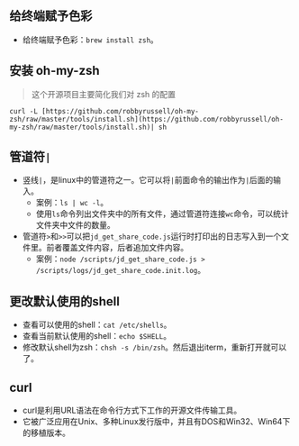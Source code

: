 ## 给终端赋予色彩
* 给终端赋予色彩：`brew install zsh`。

## 安装 oh-my-zsh
> 这个开源项目主要简化我们对 zsh 的配置
```
curl -L [https://github.com/robbyrussell/oh-my-zsh/raw/master/tools/install.sh](https://github.com/robbyrussell/oh-my-zsh/raw/master/tools/install.sh)| sh
```

## 管道符`|`
* 竖线`|`，是linux中的管道符之一。它可以将`|`前面命令的输出作为`|`后面的输入。
  - 案例：`ls | wc -l`。
  - 使用`ls`命令列出文件夹中的所有文件，通过管道符连接`wc`命令，可以统计文件夹中文件的数量。
* 管道符`>`和`>>`可以把`jd_get_share_code.js`运行时打印出的日志写入到一个文件里。前者覆盖文件内容，后者追加文件内容。
  - 案例：`node /scripts/jd_get_share_code.js > /scripts/logs/jd_get_share_code.init.log`。

## 更改默认使用的shell
* 查看可以使用的shell：`cat /etc/shells`。
* 查看当前默认使用的shell：`echo $SHELL`。
* 修改默认shell为zsh：`chsh -s /bin/zsh`。然后退出iterm，重新打开就可以了。

## curl
* curl是利用URL语法在命令行方式下工作的开源文件传输工具。
* 它被广泛应用在Unix、多种Linux发行版中，并且有DOS和Win32、Win64下的移植版本。
